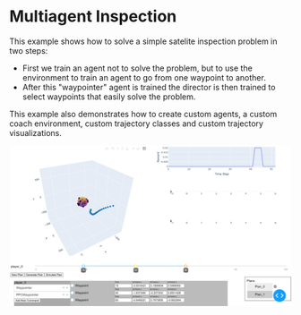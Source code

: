 # Multiagent Inspection

This example shows how to solve a simple satelite inspection problem in two steps:
* First we train an agent not to solve the problem, but to use the environment to train an agent to go from one waypoint to another.
* After this "waypointer" 
agent is trained the director is then trained to select waypoints that easily solve the problem. 

This example also demonstrates how to create custom agents, a custom coach environment, custom trajectory classes and custom trajectory visualizations. 

<img src="Interface.png">